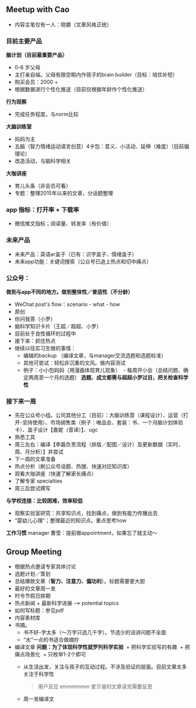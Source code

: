 ## Meetup with Cao
- 内容主笔仅有一人：晓娜（文章风格正统）

### 目前主要产品
**脑计划（目前最重要产品）**
* 0-6 岁父母
* 主打亲自端。父母有限空暇内作孩子的brain builder（目标：培优补短）
* 购买会员：2000 +
* 根据数据进行个性化推送（目前仅根据年龄作个性化推送）

**行为观察**
* 完成任务程度，与norm比较

**大脑训练营**
- 妈妈为主
- 五脑（智力情绪运动语言创意）4卡包：意义、小活动、延伸（难度）（目前偏理论）
- 改造活动，与脑科学相关

**大咖讲座**
- 育儿头条（非会员可看）
- 专题：整理2015年以来的文章，分话题整理

### app 指标：打开率 + 下载率
- 微信推文指标；阅读量、转发率（有价值）

### 未来产品
- 未来产品：英语ar盒子（已有：识字盒子、情绪盒子）
- 未来app功能：关键词搜索（公众号已追上热点和切中痛点）

### 公众号：
**做到与app不同的地方。做到整体性／普适性（不分龄）**
- WeChat post's flow：scenario - what - how
- 原创
- 你问我答（小罗）
- 脑科学知识卡片（王超／超超、小罗）
- 目前处于良性循环的过程中
- 接下来：抓住热点
- 继续以往实习生做的事情：
  - 编辑的backup （编译文章，与manager交流选题和选题标准）
  - 其他可尝试：轻松非沉重的文风。做内容测试
  - 例子：小小包妈妈（用漫画体现育儿现象）
  - 每周开小会（总结问题、确定两周至一个月的选题）
**选题、成文都需与超超小罗过目，把关检查科学性**

### 接下来一周
- 先在公众号小组。公司其他分工（目前）：大脑训练营（课程设计）、运营（打开-坚持使用）、市场销售类（例子：唯品会、套装：书、一个月脑计划体验卡）、盒子设计【嘉妮（音译）】、ugc
- 熟悉工具
- 周三左右：编译【李磊负责流程（排版／配图／设计）及更新数据（实时、周、月分析）】并尝试
- 下一周的文章准备
- 热点分析（刷公众号话题、热搜、快速对应知识库）
- 观看大咖讲座（快速了解家长痛点）
- 了解专家 specialties
- 周三后尝试撰写

**与学校连接：比较困难，效率较低**
- 观察实验室研究：共享知识点，找到痛点，做到有能力传播出去
- “婴幼儿心理”；整理最近的知识点。重点思考how

**工作习惯**
manager 曹莹：提前做appointment，如果忘了就主动～

## Group Meeting
- 根据热点邀请专家具体讨论
- 选题计划／策划
- 总结爆款文章（**智力、注意力、偏功利**）。标题需要更大胆
- 最好的文章周一发
- 时令节假日排期
- 热点新闻 + 最新科学进展 --> potential topics
- 如何写标题：参见pdf
- 内容素材库
- 书摘。
  - 书不好-字太多（～万字只选几千字）。节选少的话讲问题不全面
  - “水”一点的书适合做摘抄
- 编译文章
**问题：为了体现科学性就罗列科学实验**
  + 把科学实验写的有趣
  + 把痛点场景化
  + 只枚举1-2个即可
  + 从生活出发，关注与孩子的互动过程。不涉及验证的层面。目前文章太多关注于科学性
  
    > 用户反应 emmmmmm 爱贝睿的文章读完需要反思

  + 周一发编译文
